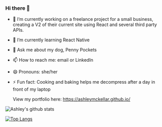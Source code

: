 ### Hi there 👋



- 🔭 I’m currently working on a freelance project for a small business, creating a V2 of their current site using React and several third party APIs.
- 🌱 I’m currently learning React Native
- 💬 Ask me about my dog, Penny Pockets
- 📫 How to reach me: email or LinkedIn
- 😄 Pronouns: she/her
- ⚡ Fun fact: Cooking and baking helps me decompress after a day in front of my laptop

  View my portfolio here: https://ashleymckellar.github.io/

 ![Ashley's github stats](https://github-readme-stats.vercel.app/api?username=ashleymckellar&show_icons=true&theme=light)

 [![Top Langs](https://github-readme-stats.vercel.app/api/top-langs/?username=ashleymckellar&layout=compact)](https://github.com/ashleymckellar/github-readme-stats)

